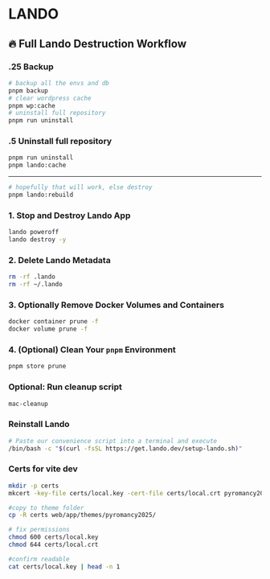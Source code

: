 # LANDO

## 🔥 Full Lando Destruction Workflow

### .25 Backup

```sh
# backup all the envs and db
pnpm backup
# clear wordpress cache
pnpm wp:cache
# uninstall full repository
pnpm run uninstall
```

### .5 Uninstall full repository

```sh
pnpm run uninstall
pnpm lando:cache
```

---

```sh
# hopefully that will work, else destroy
pnpm lando:rebuild
```

### 1. Stop and Destroy Lando App

```sh
lando poweroff
lando destroy -y
```

### 2. Delete Lando Metadata

```sh
rm -rf .lando
rm -rf ~/.lando
```

### 3. Optionally Remove Docker Volumes and Containers

```sh
docker container prune -f
docker volume prune -f
```

### 4. (Optional) Clean Your `pnpm` Environment

```sh
pnpm store prune
```

### Optional: Run cleanup script

```sh
mac-cleanup
```

### Reinstall Lando

```sh
# Paste our convenience script into a terminal and execute
/bin/bash -c "$(curl -fsSL https://get.lando.dev/setup-lando.sh)"
```

### Certs for vite dev

```sh
mkdir -p certs
mkcert -key-file certs/local.key -cert-file certs/local.crt pyromancy2025.lndo.site localhost 127.0.0.1

#copy to theme folder
cp -R certs web/app/themes/pyromancy2025/

# fix permissions
chmod 600 certs/local.key
chmod 644 certs/local.crt

#confirm readable
cat certs/local.key | head -n 1
```

